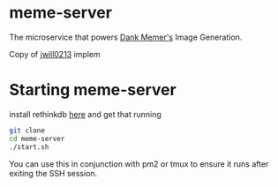 # meme-server
The microservice that powers [Dank Memer's](https://goo.gl/HL3zBi) Image Generation.

Copy of [jwill0213](https://github.com/jwill0213/imgen) implem

# Starting meme-server
install rethinkdb [here](https://github.com/rethinkdb/rethinkdb) and get that running

```bash
git clone
cd meme-server
./start.sh
```

You can use this in conjunction with pm2 or tmux to ensure it runs after exiting the SSH session.
